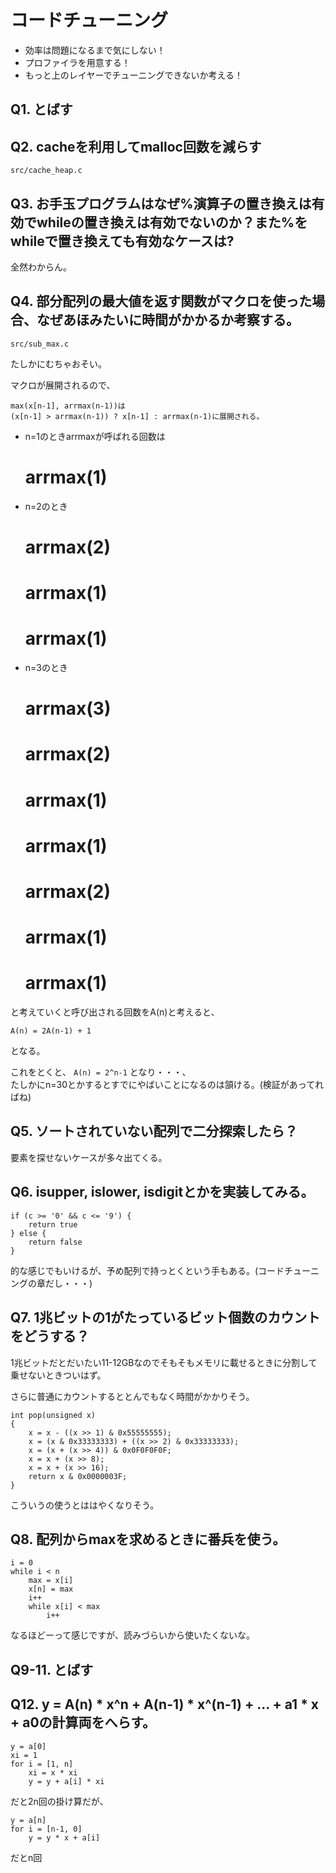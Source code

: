 # コードチューニング

* 効率は問題になるまで気にしない！
* プロファイラを用意する！
* もっと上のレイヤーでチューニングできないか考える！

## Q1. とばす

## Q2. cacheを利用してmalloc回数を減らす

`src/cache_heap.c`

## Q3. お手玉プログラムはなぜ%演算子の置き換えは有効でwhileの置き換えは有効でないのか？また%をwhileで置き換えても有効なケースは?

全然わからん。

## Q4. 部分配列の最大値を返す関数がマクロを使った場合、なぜあほみたいに時間がかかるか考察する。

`src/sub_max.c`

たしかにむちゃおそい。

マクロが展開されるので、
```
max(x[n-1], arrmax(n-1))は
(x[n-1] > arrmax(n-1)) ? x[n-1] : arrmax(n-1)に展開される。
```

* n=1のときarrmaxが呼ばれる回数は
    # arrmax(1)
* n=2のとき
	# arrmax(2)
	# arrmax(1)
	# arrmax(1)
* n=3のとき
	# arrmax(3)
	# arrmax(2)
	# arrmax(1)
	# arrmax(1)
	# arrmax(2)
	# arrmax(1)
	# arrmax(1)

と考えていくと呼び出される回数をA(n)と考えると、

`A(n) = 2A(n-1) + 1`

となる。

これをとくと、
`A(n) = 2^n-1`
となり・・・、  
たしかにn=30とかするとすでにやばいことになるのは頷ける。(検証があってればね)

## Q5. ソートされていない配列で二分探索したら？

要素を探せないケースが多々出てくる。

## Q6. isupper, islower, isdigitとかを実装してみる。

```
if (c >= '0' && c <= '9') {
	return true
} else {
	return false
}
```

的な感じでもいけるが、予め配列で持っとくという手もある。(コードチューニングの章だし・・・)

## Q7.  1兆ビットの1がたっているビット個数のカウントをどうする？

1兆ビットだとだいたい11-12GBなのでそもそもメモリに載せるときに分割して乗せないときついはず。

さらに普通にカウントするととんでもなく時間がかかりそう。

```
int pop(unsigned x)
{
    x = x - ((x >> 1) & 0x55555555);
    x = (x & 0x33333333) + ((x >> 2) & 0x33333333);
    x = (x + (x >> 4)) & 0x0F0F0F0F;
    x = x + (x >> 8);
    x = x + (x >> 16);
    return x & 0x0000003F;
}
```

こういうの使うとははやくなりそう。

## Q8. 配列からmaxを求めるときに番兵を使う。

```
i = 0
while i < n
	max = x[i]
	x[n] = max
	i++
	while x[i] < max
		i++
```

なるほどーって感じですが、読みづらいから使いたくないな。

## Q9-11. とばす

## Q12. y = A(n) * x^n + A(n-1) * x^(n-1) + ... + a1 * x + a0の計算両をへらす。

```
y = a[0]
xi = 1
for i = [1, n]
	xi = x * xi
	y = y + a[i] * xi
```

だと2n回の掛け算だが、

```
y = a[n]
for i = [n-1, 0]
	y = y * x + a[i]
```

だとn回
